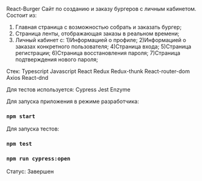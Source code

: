 
React-Burger
Сайт по созданию и заказу бургеров с личным кабинетом. 
Состоит из:
1) Главная страница с возможностью собрать и заказать бургер; 
2) Страница ленты, отображающая заказы в реальном времени;
3) Личный кабинет с:
    1)Информацией о профиле;
    2)Информацией о заказах конкретного пользователя;
4)Страница входа;
5)Страница регистрации;
6)Страница восстановления пароля;
7)Страница подтверждения нового пароля;

Стек:
Typescript
Javascript
React
Redux
Redux-thunk
React-router-dom
Axios
React-dnd

Для тестов используется:
Cypress
Jest
Enzyme

Для запуска приложения в режиме разработчика:
### `npm start`
Для запуска тестов:
### `npm test`
### `npm run cypress:open`

Статус: Завершен
